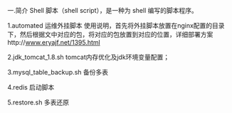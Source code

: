 一.简介
Shell 脚本（shell script），是一种为 shell 编写的脚本程序。

1.automated 运维外挂脚本
使用说明，首先将外挂脚本放置在nginx配置的目录下，然后根据文中对应的包，将对应的包放置到对应的位置，详细部署方案http://www.eryajf.net/1395.html

2.jdk_tomcat_1.8.sh tomcat内存优化及jdk环境变量配置；

3.mysql_table_backup.sh  备份多表

4.redis  启动脚本

5.restore.sh 多表还原
